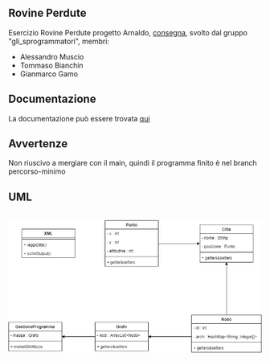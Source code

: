 ## Rovine Perdute

Esercizio Rovine Perdute progetto Arnaldo, [consegna](.github/consegna.pdf), svolto dal gruppo "gli_sprogrammatori", membri:

- Alessandro Muscio
- Tommaso Bianchin
- Gianmarco Gamo

## Documentazione

La documentazione può essere trovata [qui](http://mensipedia.altervista.org/Arnaldo/RovinePerdute/doc/index.html)

## Avvertenze
Non riuscivo a mergiare con il main, quindi il programma finito è nel branch percorso-minimo

## UML

<div align="center" width="100%" height="100%">
  <br>
    <img src=".github/UML.png">
</div>
